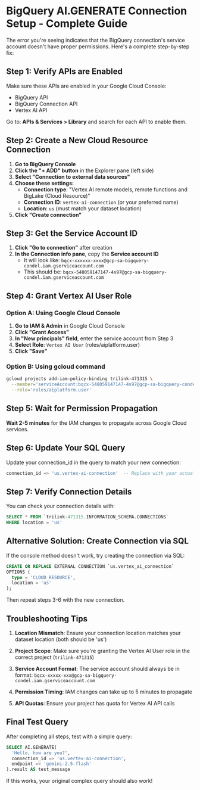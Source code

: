 # BigQuery AI.GENERATE Connection Setup - Complete Guide

The error you're seeing indicates that the BigQuery connection's service account doesn't have proper permissions. Here's a complete step-by-step fix:

## **Step 1: Verify APIs are Enabled**

Make sure these APIs are enabled in your Google Cloud Console:
- BigQuery API
- BigQuery Connection API  
- Vertex AI API

Go to: **APIs & Services > Library** and search for each API to enable them.

## **Step 2: Create a New Cloud Resource Connection**

1. **Go to BigQuery Console**
2. **Click the "+ ADD" button** in the Explorer pane (left side)
3. **Select "Connection to external data sources"**
4. **Choose these settings:**
   - **Connection type**: "Vertex AI remote models, remote functions and BigLake (Cloud Resource)"
   - **Connection ID**: `vertex-ai-connection` (or your preferred name)
   - **Location**: `us` (must match your dataset location)
5. **Click "Create connection"**

## **Step 3: Get the Service Account ID**

1. **Click "Go to connection"** after creation
2. **In the Connection info pane**, copy the **Service account ID**
   - It will look like: `bqcx-xxxxxx-xxxx@gcp-sa-bigquery-condel.iam.gserviceaccount.com`
   - This should be: `bqcx-548059147147-4s97@gcp-sa-bigquery-condel.iam.gserviceaccount.com`

## **Step 4: Grant Vertex AI User Role**

### Option A: Using Google Cloud Console
1. **Go to IAM & Admin** in Google Cloud Console
2. **Click "Grant Access"**
3. **In "New principals" field**, enter the service account from Step 3
4. **Select Role**: `Vertex AI User` (roles/aiplatform.user)
5. **Click "Save"**

### Option B: Using gcloud command
```bash
gcloud projects add-iam-policy-binding trilink-471315 \
  --member='serviceAccount:bqcx-548059147147-4s97@gcp-sa-bigquery-condel.iam.gserviceaccount.com' \
  --role='roles/aiplatform.user'
```

## **Step 5: Wait for Permission Propagation**

**Wait 2-5 minutes** for the IAM changes to propagate across Google Cloud services.

## **Step 6: Update Your SQL Query**

Update your connection_id in the query to match your new connection:

```sql
connection_id => 'us.vertex-ai-connection'  -- Replace with your actual connection ID
```

## **Step 7: Verify Connection Details**

You can check your connection details with:

```sql
SELECT * FROM `trilink-471315.INFORMATION_SCHEMA.CONNECTIONS`
WHERE location = 'us'
```

## **Alternative Solution: Create Connection via SQL**

If the console method doesn't work, try creating the connection via SQL:

```sql
CREATE OR REPLACE EXTERNAL CONNECTION `us.vertex_ai_connection`
OPTIONS (
  type = 'CLOUD_RESOURCE',
  location = 'us'
);
```

Then repeat steps 3-6 with the new connection.

## **Troubleshooting Tips**

1. **Location Mismatch**: Ensure your connection location matches your dataset location (both should be 'us')

2. **Project Scope**: Make sure you're granting the Vertex AI User role in the correct project (`trilink-471315`)

3. **Service Account Format**: The service account should always be in format: `bqcx-xxxxx-xxx@gcp-sa-bigquery-condel.iam.gserviceaccount.com`

4. **Permission Timing**: IAM changes can take up to 5 minutes to propagate

5. **API Quotas**: Ensure your project has quota for Vertex AI API calls

## **Final Test Query**

After completing all steps, test with a simple query:

```sql
SELECT AI.GENERATE(
  'Hello, how are you?',
  connection_id => 'us.vertex-ai-connection',
  endpoint => 'gemini-2.5-flash'
).result AS test_message
```

If this works, your original complex query should also work!